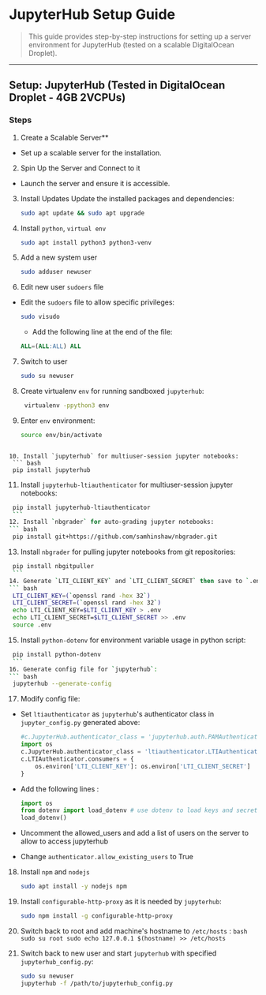 # JupyterHub Setup Guide

> This guide provides step-by-step instructions for setting up a server environment for JupyterHub (tested on a scalable DigitalOcean Droplet).

---
## Setup: JupyterHub (Tested in DigitalOcean Droplet - 4GB 2VCPUs)
### Steps

1. Create a Scalable Server**
- Set up a scalable server for the installation.

2. Spin Up the Server and Connect to it
- Launch the server and ensure it is accessible.

3. Install Updates
Update the installed packages and dependencies:
	```bash
	sudo apt update && sudo apt upgrade
	```

4. Install `python`, `virtual env`
	```bash
	sudo apt install python3 python3-venv
	```
5. Add a new system user
	```bash
	sudo adduser newuser
	```
6. Edit new user `sudoers` file
- Edit the `sudoers` file to allow specific privileges:
	```bash
	sudo visudo
	```
	- Add the following line at the end of the file:
	```sql
	ALL=(ALL:ALL) ALL
	```
7. Switch to user
	```bash
	sudo su newuser
	```
8. Create virtualenv `env` for running sandboxed `jupyterhub`:
   ``` bash
    virtualenv -ppython3 env
    ```
9.  Enter `env` environment:
    ``` bash
    source env/bin/activate
   ```
   
10. Install `jupyterhub` for multiuser-session jupyter notebooks:
	``` bash
    pip install jupyterhub
   ```
11. Install `jupyterhub-ltiauthenticator` for multiuser-session jupyter notebooks:
   ``` bash
    pip install jupyterhub-ltiauthenticator
    ```
12. Install `nbgrader` for auto-grading jupyter notebooks:
   ``` bash
    pip install git+https://github.com/samhinshaw/nbgrader.git
   ```
13. Install `nbgrader` for pulling jupyter notebooks from git repositories:
   ``` bash
    pip install nbgitpuller
    ```
14. Generate `LTI_CLIENT_KEY` and `LTI_CLIENT_SECRET` then save to `.env`:
   ``` bash
    LTI_CLIENT_KEY=(`openssl rand -hex 32`)
    LTI_CLIENT_SECRET=(`openssl rand -hex 32`)
    echo LTI_CLIENT_KEY=$LTI_CLIENT_KEY > .env
    echo LTI_CLIENT_SECRET=$LTI_CLIENT_SECRET >> .env
    source .env
   ```
   
15. Install `python-dotenv` for environment variable usage in python script:
   ``` bash
    pip install python-dotenv
    ```
16. Generate config file for `jupyterhub`:
   ``` bash
    jupyterhub --generate-config
   ``` 
17. Modify config file:
- Set `ltiauthenticator` as `jupyterhub`'s authenticator class in `jupyter_config.py` generated above:
    ``` python
    #c.JupyterHub.authenticator_class = 'jupyterhub.auth.PAMAuthenticator'
    import os
    c.JupyterHub.authenticator_class = 'ltiauthenticator.LTIAuthenticator'
    c.LTIAuthenticator.consumers = {
        os.environ['LTI_CLIENT_KEY']: os.environ['LTI_CLIENT_SECRET']
    }
    ```
- Add the following lines :
	```python
	import os
	from dotenv import load_dotenv # use dotenv to load keys and secret
	load_dotenv()
	```
- Uncomment the allowed_users and add a list of users on the server to allow to access jupyterhub 

- Change `authenticator.allow_existing_users` to True

18. Install `npm` and `nodejs`
	```bash
	sudo apt install -y nodejs npm
	```
	
19. Install `configurable-http-proxy` as it is needed by `jupyterhub`:
    ```bash
    sudo npm install -g configurable-http-proxy
    ```
    
20.  Switch back to root and add machine's hostname to `/etc/hosts` :
    ``` bash
    sudo su root
    sudo echo 127.0.0.1 $(hostname) >> /etc/hosts
    ```
21. Switch back to new user and start `jupyterhub` with specified `jupyterhub_config.py`:
    ``` bash
    sudo su newuser
    jupyterhub -f /path/to/jupyterhub_config.py
    ```
